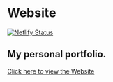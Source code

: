 # Website
[![Netlify Status](https://api.netlify.com/api/v1/badges/b293bef1-05fa-4c98-b8d6-25a2b97ef21a/deploy-status)](https://app.netlify.com/sites/sabhinav/deploys)

## My personal portfolio.

<a href="https://sabhinav.netlify.app" target="_blank"> Click here to view the Website</a>
